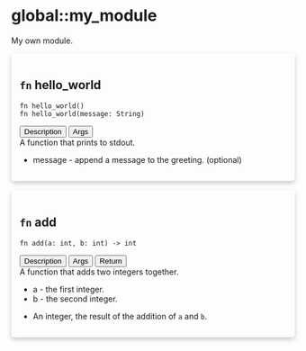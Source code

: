 # global::my_module

My own module.


<div markdown="span" style='box-shadow: 0 4px 8px 0 rgba(0,0,0,0.2); padding: 15px; border-radius: 5px;'>

<h2 class="func-name"> <code>fn</code> hello_world </h2>

```rust,ignore
fn hello_world()
fn hello_world(message: String)
```

<div class="tab">
    <button group="hello_world" id="link-hello_world-description" class="tablinks active" onclick="openTab(event, 'hello_world', 'description')">Description</button>
    <button group="hello_world" id="link-hello_world-Args" class="tablinks" onclick="openTab(event, 'hello_world', 'Args')">Args</button></div>

<div group="hello_world" id="hello_world-description" style="display: block;" markdown="span" class="tabcontent">
A function that prints to stdout.


</div>
<div group="hello_world" id="hello_world-Args" class="tabcontent">

* message - append a message to the greeting. (optional)
</div>

</div>
</br>

<div markdown="span" style='box-shadow: 0 4px 8px 0 rgba(0,0,0,0.2); padding: 15px; border-radius: 5px;'>

<h2 class="func-name"> <code>fn</code> add </h2>

```rust,ignore
fn add(a: int, b: int) -> int
```

<div class="tab">
    <button group="add" id="link-add-description" class="tablinks active" onclick="openTab(event, 'add', 'description')">Description</button>
    <button group="add" id="link-add-Args" class="tablinks" onclick="openTab(event, 'add', 'Args')">Args</button>
    <button group="add" id="link-add-Return" class="tablinks" onclick="openTab(event, 'add', 'Return')">Return</button></div>

<div group="add" id="add-description" style="display: block;" markdown="span" class="tabcontent">
A function that adds two integers together.


</div>
<div group="add" id="add-Args" class="tabcontent">

* a - the first integer.
* b - the second integer.


</div>
<div group="add" id="add-Return" class="tabcontent">

* An integer, the result of the addition of `a` and `b`.
</div>

</div>
</br>
